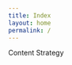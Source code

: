 ```yaml
---
title: Index
layout: home
permalink: /
---
```


<section class="services">
  <div class="sercices__item>
Research
  </div>
  <div class="sercices__item>
Content Strategy
  </div>
  <div class="sercices__item>
Development
  </div>
</section>
